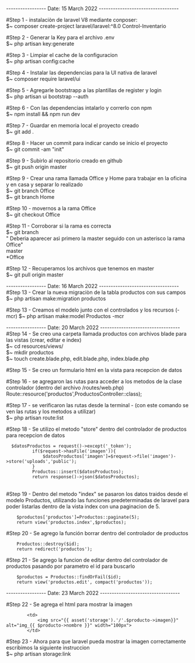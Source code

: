 -----------------  Date: 15 March 2022 ----------------------------------

#Step 1 - instalaciòn de laravel V8 mediante conposer: <br>
  $~ composer create-project laravel/laravel:^8.0 Control-Inventario
  
#Step 2 - Generar la Key para el archivo .env<br>
  $~ php artisan key:generate

#Step 3 - Limpiar el cache de la configuracion<br>
  $~ php artisan config:cache
 
 #Step 4 - Instalar las dependencias para la UI nativa de laravel<br>
 $~ composer require laravel/ui
 
 #Step 5 - Agregarle bootstrapp a las plantillas de register y login<br>
 $~ php artisan ui bootstrap --auth
 
 #Step 6 - Con las dependencias intalarlo y correrlo con npm<br>
 $~ npm install && npm run dev
 
 #Step 7 - Guardar en memoria local el proyecto creado<br>
 $~ git add .
 
 #Step 8 - Hacer un commit para indicar cando se inicio el proyecto<br>
 $~ git commit -am "init"
 
 #Step 9 - Subirlo al repositorio creado en github<br>
 $~ git push origin master
 
 #Step 9 - Crear una rama llamada Office y Home para trabajar en la oficina y en casa y separar lo realizado<br>
 $~ git branch Office <br>
 $~ git branch Home <br>
 
 #Step 10 - movernos a la rama Office<br>
 $~ git checkout Office
 
 #Step 11 - Corroborar si la rama es correcta<br>
 $~ git branch <br>
 " Deberia aparecer asì primero la master seguido con un asterisco la rama Office" <br>
 master<br>
 *Office
 
 #Step 12 - Recuperamos los archivos que tenemos en master<br>
 $~ git pull origin master
 
 -----------------  Date: 16 March 2022 ---------------------------------- <br>
 #Step 13 - Crear la nueva migraciòn de la tabla productos con sus campos <br>
 $~ php artisan make:migration productos
 
 #Step 13 - Creamos el modelo junto con el controlados y los recursos (-mcr)
 $~ php artisan make:model Productos -mcr
 
 -----------------  Date: 20 March 2022 ---------------------------------- <br>
 #Step 14 - Se creo una carpeta llamada productos con archivos blade para las vistas (crear, editar e index) <br>
 $~ cd resources/views/ <br>
 $~ mkdir productos <br>
 $~ touch create.blade.php, edit.blade.php, index.blade.php <br>
 
 #Step 15 - Se creo un formulario html en la vista para recepcion de datos <br>
 
 #Step 16 - se agregaron las rutas para acceder a los metodos de la clase controlador (dentro del archivo /routes/web.php) <br>
 Route::resource('productos',ProductosController::class); <br>

#Step 17 - se verificaron las rutas desde la terminal - (con este comando se ven las rutas y los metodos a utilizar) <br>
$~ php artisan route:list

#Step 18 - Se utilizo el metodo "store" dentro del controlador de productos para recepcion de datos <br>

      $datosProductos = request()->except('_token');
              if($request->hasFile('imagen')){
                  $datosProductos['imagen']=$request->file('imagen')->store('uploads','public');
              }
              Productos::insert($datosProductos);
              return response()->json($datosProductos);
<br>
#Step 19 - Dentro del metodo "index" se pasaron los datos traidos desde el modelo Productos, utilizando las funciones predeterminadas de laravel 
para poder listarlas dentro de la vista index con una paginacion de 5. <br>

        $productos['productos']=Productos::paginate(5);
        return view('productos.index',$productos);
        
#Step 20 - Se agrego la función borrar dentro del controlador de productos
       
        Productos::destroy($id);
        return redirect('productos');
        
 #Step 21 - Se agrego la funcion de editar dentro del controlador de productos pasando por parametro el id para buscarlo
 
        $productos = Productos::findOrFail($id);
        return view('productos.edit', compact('productos'));
        
-----------------  Date: 23 March 2022 ---------------------------------- <br>

 #Step 22 - Se agrega el html para mostrar la imagen <br>
            
            <td>
                <img src="{{ asset('storage').'/'.$producto->imagen}}" alt="img_{{ $producto->nombre }}" width="100px">
            </td>
 
 #Step 23 - Ahora para que laravel pueda mostrar la imagen correctamente escribimos la siguiente instruccion<br>
  $~ php artisan storage:link
